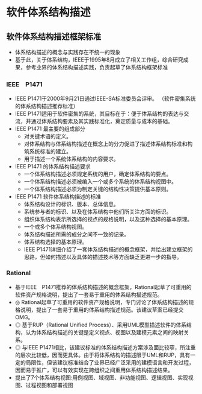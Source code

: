 # 软件体系结构描述

## 软件体系结构描述框架标准

- 体系结构描述的概念与实践存在不统一的现象
- 基于此，关于体系结构，IEEE于1995年8月成立了相关工作组，综合研究成果，参考业界的体系结构描述实践，负责起草了体系结构框架标准

### IEEE　P1471
  - IEEE P1471于2000年9月21日通过IEEE-SA标准委员会评审。 （软件密集系统的体系结构描述推荐标准）
  - IEEE P1471适用于软件密集的系统，其目标在于：便于体系结构的表达与交流，并通过体系结构要素及其实践标准化，奠定质量与成本的基础。
- IEEE P1471 最主要的组成部分
  - 对关键术语的定义。
  - 对体系结构与体系结构描述在概念上的分力促进了描述体系结构标准和构筑系统标准的建立。
  - 用于描述一个系统体系结构的内容要求。
- IEEE P1471 的体系结构描述要求
  - 一个体系结构描述必须规定系统的用户，确定体系结构的要点。
  - 一个体系结构描述必须被编入一个或多个系统的体系结构视图中。
  - 一个体系结构描述必须为制定关键的结构性决策提供基本原则。
- IEEE P1471 软件体系结构描述的标准
  - 体系结构设计的标识、版本、总体信息。
  - 系统参与者的标识、以及在体系结构中他们所关注方面的标识。
  - 组织体系结构表示所选择的视点的规格说明，以及这种选择的基本原理。
  - 一个或多个体系结构视图。
  - 体系结构描述所需的成分之间不一致的记录。
  - 体系结构选择的基本原理。
  - IEEE P1471详细介绍了一套体系结构描述的概念框架，并给出建立框架的思路，但如何描述以及具体的描述技术等方面缺乏更进一步的指导。
###  Rational
  - 基于IEEE　P1471推荐的体系结构描述的概念框架，Rational起草了可重用的软件资产规格说明，提出了一套易于重用的体系结构描述规范。
  - ◎ Rational起草了可重用的软件资产规格说明，专门讨论了体系结构描述的规格说明，提出了一套易于重用的体系结构描述规范。该建议草案已经提交OMG。
  - ◎ 基于RUP（Rational Unified Process）、采用UML模型描述软件的体系结构，认为体系结构描述的关键是定义视点、视图以及建模元素之间的映射关系。
  -  ◎ 与IEEE P1471相比，该建议标准的体系结构描述方案涉及面比较窄，所注重的层次比较低，因而更具体。由于将体系结构的描述限于UML和RUP，具有一定的局限性，但该建议标准结合了业界已经广泛采用的建模语言和开发过程，因而易于推广，可以有效实现在跨组织之间重用体系结构描述结果。
  - 提出了7个体系结构视图:用例视图、域视图、非功能视图、逻辑视图、实现视图、过程视图和部署视图

